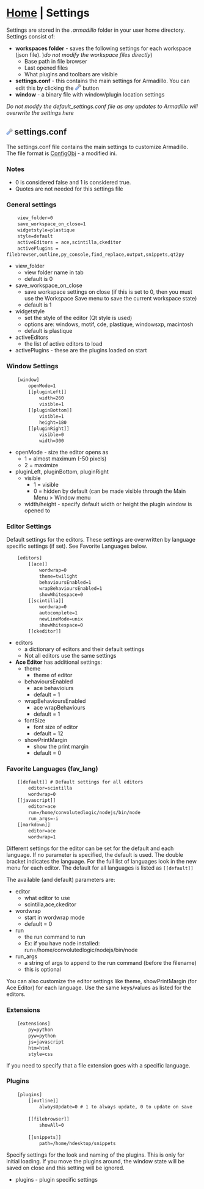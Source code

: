 <link rel="stylesheet" type="text/css" href="doc.css">

# [Home](start.html) | Settings

Settings are stored in the *.armadillo* folder in your user home directory.  Settings consist of:

- **workspaces folder** - saves the following settings for each workspace (json file).  )*do not modify the workspace files directly*)
    - Base path in file browser
    - Last opened files
    - What plugins and toolbars are visible
- **settings.conf** - this contains the main settings for Armadillo. You can edit this by clicking the ![](../img/wrench.png) button
- **window** - a binary file with window/plugin location settings

*Do not modify the default_settings.conf file as any updates to Armadillo will overwrite the settings here*

## ![](../img/wrench.png) settings.conf
The settings.conf file contains the main settings to customize Armadillo.  The file format is [ConfigObj](http://www.voidspace.org.uk/python/configobj.html)  - a modified ini.

### Notes
- 0 is considered false and 1 is considered true.
- Quotes are not needed for this settings file

### General settings
        view_folder=0
        save_workspace_on_close=1
        widgetstyle=plastique
        style=default
        activeEditors = ace,scintilla,ckeditor
        activePlugins = filebrowser,outline,py_console,find_replace,output,snippets,qt2py

- view_folder
    - view folder name in tab
    - default is 0
- save_workspace_on_close
    - save workspace settings on close (if this is set to 0, then you must use the Workspace Save menu to save the current workspace state)
    - default is 1
- widgetstyle
    - set the style of the editor (Qt style is used)
    - options are: windows, motif, cde, plastique, windowsxp, macintosh
    - default is plastique
- activeEditors
    - the list of active editors to load
- activePlugins - these are the plugins loaded on start

### Window Settings
        [window]
            openMode=1
            [[pluginLeft]]
                width=260
                visible=1
            [[pluginBottom]]
                visible=1
                height=180
            [[pluginRight]]
                visible=0
                width=300

- openMode - size the editor opens as
    - 1 = almost maximum (-50 pixels)
    - 2 = maximize
- pluginLeft, pluginBottom, pluginRight
    - visible 
        - 1 = visible
        - 0 = hidden by default (can be made visible through the Main Menu > Window menu
    - width/height - specify default width or height the plugin window is opened to

### Editor Settings
Default settings for the editors. These settings are overwritten by language specific settings (if set).  See Favorite Languages below.

        [editors]
            [[ace]]
                wordwrap=0
                theme=twilight
                behavioursEnabled=1
                wrapBehavioursEnabled=1
                showWhitespace=0
            [[scintilla]]
                wordwrap=0
                autocomplete=1
                newLineMode=unix
                showWhitespace=0
            [[ckeditor]]

- editors
    - a dictionary of editors and their default settings
    - Not all editors use the same settings
- **Ace Editor** has additional settings:
    - theme
        - theme of editor
    - behavioursEnabled
        - ace behavioiurs
        - default = 1
    - wrapBehavioursEnabled
        - ace wrapBehaviours
        - default = 1
    - fontSize
        - font size of editor
        - default = 12
    - showPrintMargin
        - show the print margin
        - default = 0


### Favorite Languages (fav_lang)
        [[default]] # Default settings for all editors
            editor=scintilla
            wordwrap=0
        [[javascript]]
            editor=ace
            run=/home/convolutedlogic/nodejs/bin/node
            run_args=-i
        [[markdown]]
            editor=ace
            wordwrap=1

Different settings for the editor can be set for the default and each language.  If no parameter is specified, the default is used.  The double bracket indicates the language.  For the full list of languages look in the new menu for each editor.  The default for all languages is listed as `[[default]]`

The available (and default) parameters are:

- editor
    - what editor to use
    - scintilla,ace,ckeditor
- wordwrap
    - start in wordwrap mode
    - default = 0
- run
    - the run command to run
    - Ex: if you have node installed: run=/home/convolutedlogic/nodejs/bin/node
- run_args
    - a string of args to append to the run command (before the filename)
    - this is optional

You can also customize the editor settings like theme, showPrintMargin (for Ace Editor) for each language. Use the same keys/values as listed for the editors.


### Extensions
        [extensions]
            py=python
            pyw=python
            js=javascript
            htm=html
            style=css
If you need to specify that a file extension goes with a specific language.

### Plugins
        
        [plugins]
            [[outline]]
                alwaysUpdate=0 # 1 to always update, 0 to update on save
        
            [[filebrowser]]
                showAll=0
                
            [[snippets]]
                path=/home/hdesktop/snippets
        
Specify settings for the look and naming of the plugins.  This is only for initial loading.  If you move the plugins around, the window state will be saved on close and this setting will be ignored.

- plugins - plugin specific settings